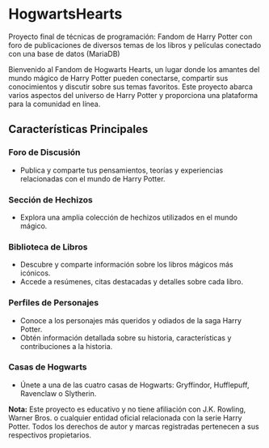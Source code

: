# HogwartsHearts
Proyecto final de técnicas de programación: Fandom de Harry Potter con foro de publicaciones de diversos temas de los libros y películas conectado con una base de datos (MariaDB) 

Bienvenido al Fandom de Hogwarts Hearts, un lugar donde los amantes del mundo mágico de Harry Potter pueden conectarse, compartir sus conocimientos y discutir sobre sus temas favoritos. Este proyecto abarca varios aspectos del universo de Harry Potter y proporciona una plataforma para la comunidad en línea.

## Características Principales

### Foro de Discusión
- Publica y comparte tus pensamientos, teorías y experiencias relacionadas con el mundo de Harry Potter.

### Sección de Hechizos
- Explora una amplia colección de hechizos utilizados en el mundo mágico.

### Biblioteca de Libros
- Descubre y comparte información sobre los libros mágicos más icónicos.
- Accede a resúmenes, citas destacadas y detalles sobre cada libro.

### Perfiles de Personajes
- Conoce a los personajes más queridos y odiados de la saga Harry Potter.
- Obtén información detallada sobre su historia, características y contribuciones a la historia.

### Casas de Hogwarts
- Únete a una de las cuatro casas de Hogwarts: Gryffindor, Hufflepuff, Ravenclaw o Slytherin.

**Nota:** Este proyecto es educativo y no tiene afiliación con J.K. Rowling, Warner Bros. o cualquier entidad oficial relacionada con la serie Harry Potter. Todos los derechos de autor y marcas registradas pertenecen a sus respectivos propietarios.
